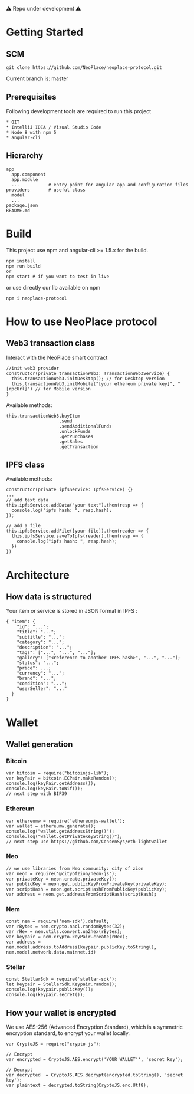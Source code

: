 :warning: Repo under development :warning:
# Getting Started
## SCM

```
git clone https://github.com/NeoPlace/neoplace-protocol.git
```
Current branch is: master

## Prerequisites
Following development tools are required to run this project

```
* GIT
* IntelliJ IDEA / Visual Studio Code
* Node 8 with npm 5
* angular-cli
```

## Hierarchy
```
app
  app.component
  app.module
  ...           # entry point for angular app and configuration files
providers       # useful class
  model
  ...
package.json
README.md 
```

# Build

This project use npm and angular-cli >= 1.5.x for the build.
```
npm install
npm run build
or
npm start # if you want to test in live
```
or use directly our lib available on npm
```
npm i neoplace-protocol
```

# How to use NeoPlace protocol

## Web3 transaction class
Interact with the NeoPlace smart contract
```
//init web3 provider
constructor(private transactionWeb3: TransactionWeb3Service) {
  this.transactionWeb3.initDesktop(); // for Desktop version
  this.transactionWeb3.initMobile("[your ethereum private key]", "[rpcUrl]") // for Mobile version
}
```
Available methods:
```
this.transactionWeb3.buyItem
                    .send
                    .sendAdditionalFunds
                    .unlockFunds
                    .getPurchases
                    .getSales
                    .getTransaction
```

## IPFS class
Available methods:
```
constructor(private ipfsService: IpfsService) {}
...
// add text data
this.ipfsService.addData("your text").then(resp => {
  console.log("ipfs hash: ", resp.hash);
});

// add a file
this.ipfsService.addFile([your file]).then(reader => {
  this.ipfsService.saveToIpfs(reader).then(resp => {
    console.log("ipfs hash: ", resp.hash);
  })
})
```


# Architecture

## How data is structured
Your item or service is stored in JSON format in IPFS :
```
{ "item": {
    "id": "...";
    "title": "...";
    "subtitle": "...";
    "category": "...";
    "description": "...";
    "tags": ["...", "...", "..."];
    "gallery": ["<reference to another IPFS hash>", "...", "..."];
    "status": "...";
    "price": ...;
    "currency": "...";
    "brand": "...";
    "condition": "...";
    "userSeller": "..."
  }
}
```

# Wallet
## Wallet generation
### Bitcoin
```
var bitcoin = require("bitcoinjs-lib");
var keyPair = bitcoin.ECPair.makeRandom();
console.log(keyPair.getAddress());
console.log(keyPair.toWif());
// next step with BIP39
```

### Ethereum
```
var ethereumw = require('ethereumjs-wallet');
var wallet = ethereumw.generate();
console.log("wallet.getAddressString()");
console.log("wallet.getPrivateKeyString()");
// next step use https://github.com/ConsenSys/eth-lightwallet
```
### Neo
```
// we use libraries from Neo community: city of zion
var neon = require('@cityofzion/neon-js');
var privateKey = neon.create.privateKey();
var publicKey = neon.get.publicKeyFromPrivateKey(privateKey);
var scriptHash = neon.get.scriptHashFromPublicKey(publicKey);
var address = neon.get.addressFromScriptHash(scriptHash);
```
### Nem
```
const nem = require('nem-sdk').default;
var rBytes = nem.crypto.nacl.randomBytes(32);
var rHex = nem.utils.convert.ua2hex(rBytes);
var keypair = nem.crypto.keyPair.create(rHex);
var address = nem.model.address.toAddress(keypair.publicKey.toString(),  nem.model.network.data.mainnet.id)
```

### Stellar
```
const StellarSdk = require('stellar-sdk');
let keypair = StellarSdk.Keypair.random();
console.log(keypair.publicKey());
console.log(keypair.secret());
```

## How your wallet is encrypted
We use AES-256 (Advanced Encryption Standard), which is a symmetric encryption standard, to encrypt your wallet locally.
```
var CryptoJS = require("crypto-js");
 
// Encrypt
var encrypted = CryptoJS.AES.encrypt('YOUR WALLET'', 'secret key');
 
// Decrypt
var decrypted  = CryptoJS.AES.decrypt(encrypted.toString(), 'secret key');
var plaintext = decrypted.toString(CryptoJS.enc.Utf8);
```
